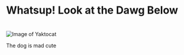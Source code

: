 # <h1> Whatsup! Look at the Dawg Below <h1>

![Image of Yaktocat](https://octodex.github.com/images/yaktocat.png|width=50) 

The dog is mad cute
